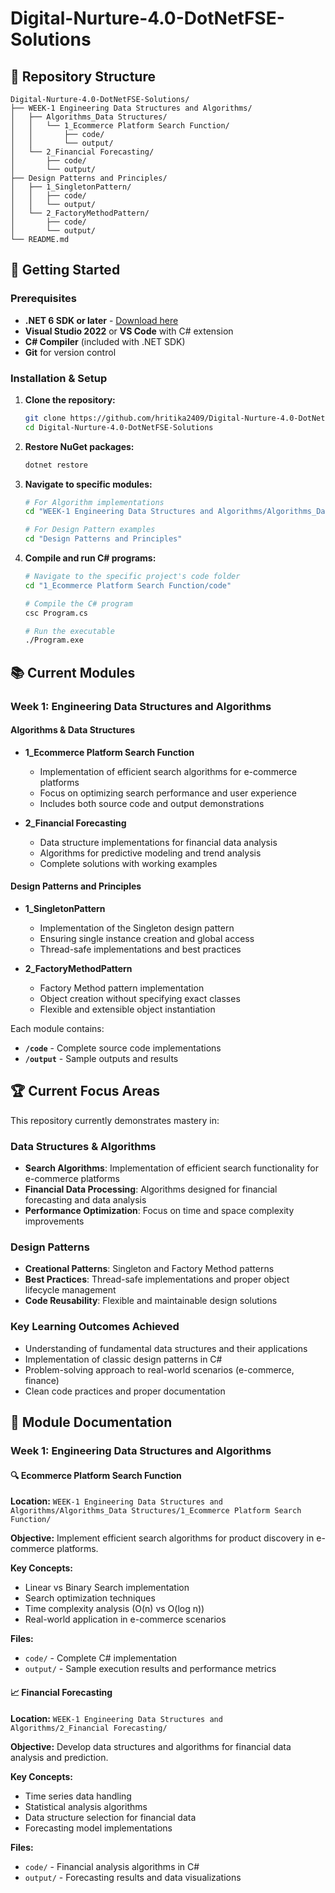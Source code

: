 # Digital-Nurture-4.0-DotNetFSE-Solutions

## 📂 Repository Structure

```
Digital-Nurture-4.0-DotNetFSE-Solutions/
├── WEEK-1 Engineering Data Structures and Algorithms/
│   ├── Algorithms_Data Structures/
│   │   └── 1_Ecommerce Platform Search Function/
│   │       ├── code/
│   │       └── output/
│   └── 2_Financial Forecasting/
│       ├── code/
│       └── output/
├── Design Patterns and Principles/
│   ├── 1_SingletonPattern/
│   │   ├── code/
│   │   └── output/
│   └── 2_FactoryMethodPattern/
│       ├── code/
│       └── output/
└── README.md
```

## 🚀 Getting Started

### Prerequisites
- **.NET 6 SDK or later** - [Download here](https://dotnet.microsoft.com/download)
- **Visual Studio 2022** or **VS Code** with C# extension
- **C# Compiler** (included with .NET SDK)
- **Git** for version control

### Installation & Setup

1. **Clone the repository:**
   ```bash
   git clone https://github.com/hritika2409/Digital-Nurture-4.0-DotNetFSE-Solutions.git
   cd Digital-Nurture-4.0-DotNetFSE-Solutions
   ```

2. **Restore NuGet packages:**
   ```bash
   dotnet restore
   ```

3. **Navigate to specific modules:**
   ```bash
   # For Algorithm implementations
   cd "WEEK-1 Engineering Data Structures and Algorithms/Algorithms_Data Structures"
   
   # For Design Pattern examples
   cd "Design Patterns and Principles"
   ```

4. **Compile and run C# programs:**
   ```bash
   # Navigate to the specific project's code folder
   cd "1_Ecommerce Platform Search Function/code"
   
   # Compile the C# program
   csc Program.cs
   
   # Run the executable
   ./Program.exe
   ```

## 📚 Current Modules

### Week 1: Engineering Data Structures and Algorithms

#### Algorithms & Data Structures
- **1_Ecommerce Platform Search Function**
  - Implementation of efficient search algorithms for e-commerce platforms
  - Focus on optimizing search performance and user experience
  - Includes both source code and output demonstrations

- **2_Financial Forecasting**
  - Data structure implementations for financial data analysis
  - Algorithms for predictive modeling and trend analysis
  - Complete solutions with working examples

#### Design Patterns and Principles
- **1_SingletonPattern**
  - Implementation of the Singleton design pattern
  - Ensuring single instance creation and global access
  - Thread-safe implementations and best practices

- **2_FactoryMethodPattern**
  - Factory Method pattern implementation
  - Object creation without specifying exact classes
  - Flexible and extensible object instantiation

Each module contains:
- **`/code`** - Complete source code implementations
- **`/output`** - Sample outputs and results

## 🏆 Current Focus Areas

This repository currently demonstrates mastery in:

### Data Structures & Algorithms
- **Search Algorithms**: Implementation of efficient search functionality for e-commerce platforms
- **Financial Data Processing**: Algorithms designed for financial forecasting and data analysis
- **Performance Optimization**: Focus on time and space complexity improvements

### Design Patterns
- **Creational Patterns**: Singleton and Factory Method patterns
- **Best Practices**: Thread-safe implementations and proper object lifecycle management
- **Code Reusability**: Flexible and maintainable design solutions

### Key Learning Outcomes Achieved
- Understanding of fundamental data structures and their applications
- Implementation of classic design patterns in C#
- Problem-solving approach to real-world scenarios (e-commerce, finance)
- Clean code practices and proper documentation

## 📖 Module Documentation

### Week 1: Engineering Data Structures and Algorithms

#### 🔍 Ecommerce Platform Search Function
**Location:** `WEEK-1 Engineering Data Structures and Algorithms/Algorithms_Data Structures/1_Ecommerce Platform Search Function/`

**Objective:** Implement efficient search algorithms for product discovery in e-commerce platforms.

**Key Concepts:**
- Linear vs Binary Search implementation
- Search optimization techniques
- Time complexity analysis (O(n) vs O(log n))
- Real-world application in e-commerce scenarios

**Files:**
- `code/` - Complete C# implementation
- `output/` - Sample execution results and performance metrics

#### 📈 Financial Forecasting
**Location:** `WEEK-1 Engineering Data Structures and Algorithms/2_Financial Forecasting/`

**Objective:** Develop data structures and algorithms for financial data analysis and prediction.

**Key Concepts:**
- Time series data handling
- Statistical analysis algorithms
- Data structure selection for financial data
- Forecasting model implementations

**Files:**
- `code/` - Financial analysis algorithms in C#
- `output/` - Forecasting results and data visualizations
